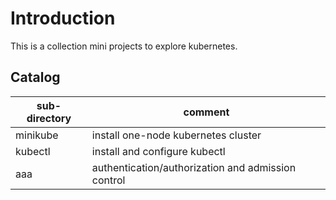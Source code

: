 # Introduction

This is a collection mini projects to explore kubernetes.

## Catalog

| sub-directory      | comment                                             |
| ------------------ | --------------------------------------------------- |
| minikube           | install one-node kubernetes cluster                 |
| kubectl            | install and configure kubectl                       |
| aaa                | authentication/authorization and admission control  |
